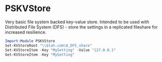 # PSKVStore
Very basic file system backed key-value store. Intended to be used with Distributed File System (DFS) - store the settings in a replicated fileshare for increased resilience.


```Powershell
Import-Module PSKVStore
Set-KVStoreRoot "\\blah.com\A_DFS_share"
Set-KVStoreItem -Key "MySetting" -Value "127.0.0.1"
Get-KVStoreItem -Key "MySetting"
```